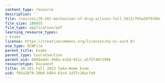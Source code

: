 ```yaml
---
content_type: resource
description: ''
file: /courses/20-201-mechanisms-of-drug-actions-fall-2013/f05a207939b0b86483cd1d37c26acfe0_MIT20_201F13_2013_Quiz.pdf
file_size: 186655
file_type: application/pdf
learning_resource_types:
- Exams
license: https://creativecommons.org/licenses/by-nc-sa/4.0/
ocw_type: OCWFile
parent_title: Exams
parent_type: CourseSection
parent_uid: d9d9a4dc-498a-a1b4-051c-a575f4073996
resourcetype: Document
title: 20.201 Fall 2013 Take-Home Exam
uid: f05a2079-39b0-b864-83cd-1d37c26acfe0
---
```

